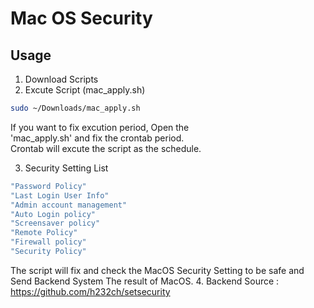# Mac OS Security

## Usage

1. Download Scripts
2. Excute Script (mac_apply.sh)
```bash
sudo ~/Downloads/mac_apply.sh
```
If you want to fix excution period, Open the <br>
'mac_apply.sh' and fix the crontab period. <br>
Crontab will excute the script as the schedule. <br>

3. Security Setting List
```bash
"Password Policy"
"Last Login User Info"
"Admin account management"
"Auto Login policy"
"Screensaver policy"
"Remote Policy"
"Firewall policy"
"Security Policy"
```

The script will fix and check the MacOS Security
Setting to be safe and Send
Backend System The result of MacOS.
4. Backend Source : https://github.com/h232ch/setsecurity

